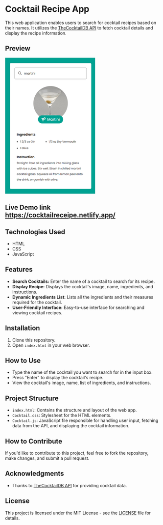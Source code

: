 # Cocktail Recipe App

This web application enables users to search for cocktail recipes based on their names. It utilizes the [TheCocktailDB API](https://www.thecocktaildb.com/api.php) to fetch cocktail details and display the recipe information.

## Preview
![Cocktail Recipe App Preview](ui.png)

## Live Demo link https://cocktailreceipe.netlify.app/

## Technologies Used
- HTML
- CSS
- JavaScript

## Features

- **Search Cocktails:** Enter the name of a cocktail to search for its recipe.
- **Display Recipe:** Displays the cocktail's image, name, ingredients, and instructions.
- **Dynamic Ingredients List:** Lists all the ingredients and their measures required for the cocktail.
- **User-Friendly Interface:** Easy-to-use interface for searching and viewing cocktail recipes.

## Installation

1. Clone this repository.
2. Open `index.html` in your web browser.

## How to Use

- Type the name of the cocktail you want to search for in the input box.
- Press "Enter" to display the cocktail's recipe.
- View the cocktail's image, name, list of ingredients, and instructions.

## Project Structure

- `index.html`: Contains the structure and layout of the web app.
- `Cocktail.css`: Stylesheet for the HTML elements.
- `Cocktail.js`: JavaScript file responsible for handling user input, fetching data from the API, and displaying the cocktail information.

## How to Contribute

If you'd like to contribute to this project, feel free to fork the repository, make changes, and submit a pull request.

## Acknowledgments

- Thanks to [TheCocktailDB API](https://www.thecocktaildb.com/api.php) for providing cocktail data.

## License

This project is licensed under the MIT License - see the [LICENSE](LICENSE) file for details.
